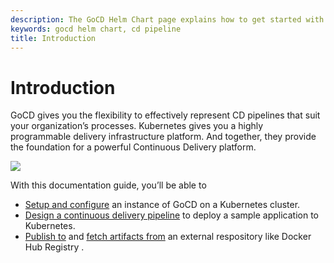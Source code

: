 ```yaml
---
description: The GoCD Helm Chart page explains how to get started with GoCD for kubernetes using Helm.
keywords: gocd helm chart, cd pipeline
title: Introduction
---
```


# Introduction

GoCD gives you the flexibility to effectively represent CD pipelines that suit your organization’s processes. Kubernetes gives you a highly programmable delivery infrastructure platform. And together, they provide the foundation for a powerful Continuous Delivery platform.

   ![](../images/gocd-helm-chart/gocd_kubernetes.png)

With this documentation guide, you’ll be able to

- [Setup and configure](gocd_helm_chart/setup_and_configuration.html) an instance of GoCD on a Kubernetes cluster.
- [Design a continuous delivery pipeline](designing_a_cd_pipeline/index.html) to deploy a sample application to Kubernetes.
- [Publish to](designing_a_cd_pipeline/creating_a_build_pipeline.html#publish-your-application-image-on-docker-hub) and [fetch artifacts from](designing_a_cd_pipeline/creating_a_test_pipeline.html) an external respository like Docker Hub Registry .
